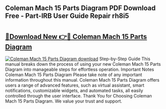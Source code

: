 ## Coleman Mach 15 Parts Diagram PDF Download Free - Part-lRB User Guide Repair rh8i5

# <h2><a href="http://dfre5bu.blite.top/?on=Coleman+Mach+15+Parts+Diagram">🔗Download New 👉🔴 Coleman Mach 15 Parts Diagram</a></h2>

[![Coleman Mach 15 Parts Diagram download](https://i.imgur.com/lujVjoI.png)](http://dfre5bu.blite.top/?on=Coleman+Mach+15+Parts+Diagram)
Step-by-Step Guide This manual breaks down the process of using your new Coleman Mach 15 Parts Diagram into manageable steps for effortless operation. Important Notes Coleman Mach 15 Parts Diagram Please take note of any important information throughout this manual. Coleman Mach 15 Parts Diagram offers users a range of advanced features, such as virtual assistant, smart notifications, customizable widgets, and automated tasks, all easily controlled through the user interface. Thank You for Choosing Coleman Mach 15 Parts Diagram. We value your trust and support.

